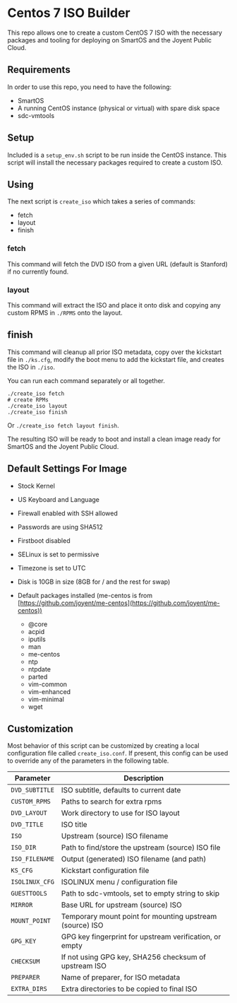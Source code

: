 # Centos 7 ISO Builder

This repo allows one to create a custom CentOS 7 ISO with the necessary packages and
tooling for deploying on SmartOS and the Joyent Public Cloud.

## Requirements

In order to use this repo, you need to have the following:

 * SmartOS
 * A running CentOS instance (physical or virtual) with spare disk space
 * sdc-vmtools

## Setup

Included is a `setup_env.sh` script to be run inside the CentOS instance.  This
script will install the necessary packages required to create a custom ISO.

## Using

The next script is `create_iso` which takes a series of commands:

 * fetch
 * layout
 * finish

### fetch
This command will fetch the DVD ISO from a given URL (default is Stanford) if
no currently found.

### layout
This command will extract the ISO and place it onto disk and copying any
custom RPMS in `./RPMS` onto the layout.

## finish
This command will cleanup all prior ISO metadata, copy over the kickstart file
in `./ks.cfg`, modify the boot menu to add the kickstart file, and
creates the ISO in `./iso`.

You can run each command separately or all together.

    ./create_iso fetch
    # create RPMs
    ./create_iso layout
    ./create_iso finish

Or `./create_iso fetch layout finish`.

The resulting ISO will be ready to boot and install a clean image ready for
SmartOS and the Joyent Public Cloud.

## Default Settings For Image

* Stock Kernel
* US Keyboard and Language
* Firewall enabled with SSH allowed
* Passwords are using SHA512
* Firstboot disabled
* SELinux is set to permissive
* Timezone is set to UTC
* Disk is 10GB in size (8GB for / and the rest for swap)
* Default packages installed (me-centos
is from [https://github.com/joyent/me-centos](https://github.com/joyent/me-centos))


   * @core
   * acpid
   * iputils
   * man
   * me-centos
   * ntp
   * ntpdate
   * parted
   * vim-common
   * vim-enhanced
   * vim-minimal
   * wget

## Customization

Most behavior of this script can be customized by creating a local
configuration file called `create_iso.conf`. If present, this config can
be used to override any of the parameters in the following table.

| Parameter       | Description                                              |
| --------------- | -------------------------------------------------------- |
| `DVD_SUBTITLE`  | ISO subtitle, defaults to current date                   |
| `CUSTOM_RPMS`   | Paths to search for extra rpms                           |
| `DVD_LAYOUT`    | Work directory to use for ISO layout                     |
| `DVD_TITLE`     | ISO title                                                |
| `ISO`           | Upstream (source) ISO filename                           |
| `ISO_DIR`       | Path to find/store the upstream (source) ISO file        |
| `ISO_FILENAME`  | Output (generated) ISO filename (and path)               |
| `KS_CFG`        | Kickstart configuration file                             |
| `ISOLINUX_CFG`  | ISOLINUX menu / configuration file                       |
| `GUESTTOOLS`    | Path to sdc-vmtools, set to empty string to skip         |
| `MIRROR`        | Base URL for upstream (source) ISO                       |
| `MOUNT_POINT`   | Temporary mount point for mounting upstream (source) ISO |
| `GPG_KEY`       | GPG key fingerprint for upstream verification, or empty  |
| `CHECKSUM`      | If not using GPG key, SHA256 checksum of upstream ISO    |
| `PREPARER`      | Name of preparer, for ISO metadata                       |
| `EXTRA_DIRS`    | Extra directories to be copied to final ISO              |
